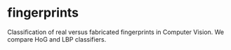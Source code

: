 # fingerprints
Classification of real versus fabricated fingerprints in Computer Vision. We compare HoG and LBP classifiers.
